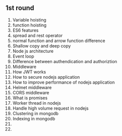 ## 1st round
1. Variable hoisting
2. function hoisting
3. ES6 features
4. spread and rest operator
5. normal function and arrow function difference
6. Shallow copy and deep copy
7. Node js architecture
8. Event loop
9. Difference between authendication and authoriztion
10. Middleware
11. How JWT works
12. How to secure nodejs application
13. How to improve performance of nodejs application
14. Helmet middleware
15. CORS middleware
16. What is promises
17. Worker thread in nodejs
18. Handle high volume request in nodejs
19. Clustering in mongodb
20. Indexing in mongodb
21. 
22. 
